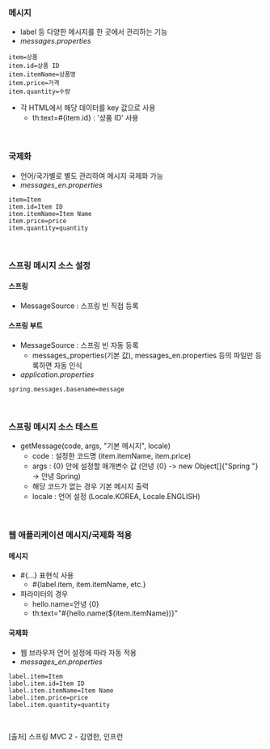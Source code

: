 ### 메시지
- label 등 다양한 메시지를 한 곳에서 관리하는 기능
- _messages.properties_
~~~ file
item=상품 
item.id=상품 ID 
item.itemName=상품명 
item.price=가격 
item.quantity=수량
~~~
- 각 HTML에서 해당 데이터를 key 값으로 사용
  - th:text=#{item.id} : '상품 ID' 사용
<br>

### 국제화
- 언어/국가별로 별도 관리하여 메시지 국제화 가능
- _messages_en.properties_
~~~
item=Item
item.id=Item ID
item.itemName=Item Name
item.price=price
item.quantity=quantity
~~~
<br>

### 스프링 메시지 소스 설정
#### 스프링
- MessageSource : 스프링 빈 직접 등록
#### 스프링 부트
- MessageSource : 스프링 빈 자동 등록
  - messages_properties(기본 값), messages_en.properties 등의 파일만 등록하면 자동 인식
- _application.properties_
~~~
spring.messages.basename=message
~~~
<br>

### 스프링 메시지 소스 테스트
- getMessage(code, args, "기본 메시지", locale)
  - code : 설정한 코드명 (item.itemName, item.price)
  - args : {0} 안에 설정할 매개변수 값 (안녕 {0} -> new Object[]{"Spring "} -> 안녕 Spring)
  - 해당 코드가 없는 경우 기본 메시지 출력
  - locale : 언어 설정 (Locale.KOREA, Locale.ENGLISH)
<br>

### 웹 애플리케이션 메시지/국제화 적용
#### 메시지
- #{...} 표현식 사용
  - #{label.item, item.itemName, etc.}
- 파라미터의 경우
  - hello.name=안녕 {0}
  - th:text="#{hello.name(${item.itemName})}"

#### 국제화
- 웹 브라우저 언어 설정에 따라 자동 적용
- _messages_en.properties_
~~~
label.item=Item
label.item.id=Item ID
label.item.itemName=Item Name
label.item.price=price
label.item.quantity=quantity
~~~
<br>

>
[출처] 스프링 MVC 2 - 김영한, 인프런